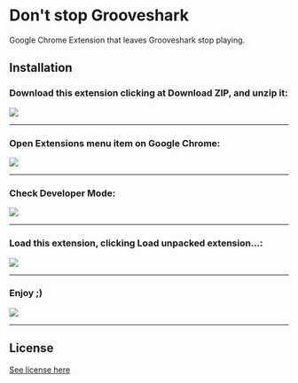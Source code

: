 # Don't stop Grooveshark

Google Chrome Extension that leaves Grooveshark stop playing.

## Installation

### Download this extension clicking at **Download ZIP**, and unzip it:

![](https://raw.githubusercontent.com/fdaciuk/dont-stop-grooveshark/master/install-images/01-download.png)

----

### Open **Extensions** menu item on Google Chrome:
![](https://raw.githubusercontent.com/fdaciuk/dont-stop-grooveshark/master/install-images/02-extensions.png)

----

### Check **Developer Mode**:
![](https://raw.githubusercontent.com/fdaciuk/dont-stop-grooveshark/master/install-images/03-developer-mode.png)

----

### Load this extension, clicking **Load unpacked extension...**:
![](https://raw.githubusercontent.com/fdaciuk/dont-stop-grooveshark/master/install-images/04-load-extension.png)

----

### Enjoy ;)
![](https://raw.githubusercontent.com/fdaciuk/dont-stop-grooveshark/master/install-images/05-enjoy.png)

----

## License

[See license here](https://github.com/fdaciuk/dont-stop-grooveshark/master/LICENSE.md)